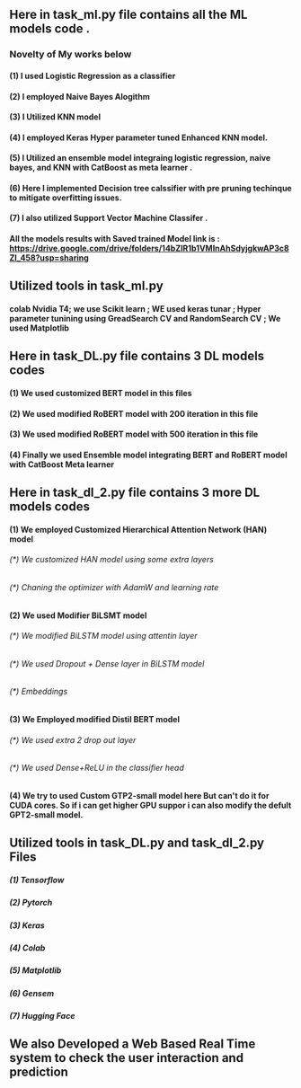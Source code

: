 
## Here in task_ml.py file contains all the ML models code .
### Novelty of My works below
#### (1) I used Logistic Regression as  a classifier
#### (2) I employed Naive Bayes Alogithm
#### (3) I Utilized KNN model
#### (4) I employed Keras Hyper parameter tuned Enhanced KNN model. 
#### (5) I Utilized an ensemble model integraing logistic regression, naive bayes, and KNN with CatBoost as meta learner . 
#### (6) Here  I implemented Decision tree calssifier with pre pruning techinque to mitigate overfitting issues.
#### (7) I also utilized Support Vector Machine Classifer  . 


#### All the models results with Saved trained Model link is : https://drive.google.com/drive/folders/14bZlR1b1VMInAhSdyjgkwAP3c8Zl_458?usp=sharing


## Utilized tools in task_ml.py 
#### colab Nvidia T4;  we use Scikit learn   ; WE used keras tunar ; Hyper parameter tunining using GreadSearch CV and RandomSearch CV ; We used Matplotlib 



## Here in task_DL.py file contains 3 DL models codes 
#### (1) We used customized BERT model in this files 
#### (2) We used modified RoBERT model with 200 iteration  in this file
#### (3) We used modified RoBERT model with 500 iteration in this file 
#### (4) Finally we used Ensemble model integrating BERT and RoBERT model with CatBoost Meta learner


## Here in task_dl_2.py file contains 3 more DL models codes 
#### (1) We employed Customized Hierarchical Attention Network (HAN) model 
###### (*) We customized HAN model using some extra layers
###### (*) Chaning the optimizer with AdamW and learning rate
#### (2) We used Modifier BiLSMT model 
###### (*) We modified BiLSTM model using attentin layer
###### (*) We used Dropout + Dense layer in BiLSTM model
###### (*) Embeddings 
#### (3) We Employed modified Distil BERT model 
###### (*) We used extra 2 drop out layer 
###### (*) We used Dense+ReLU in the classifier head 

#### (4) We try to used Custom GTP2-small model here But can't do it for CUDA cores. So if i can get higher GPU suppor i can also modify the defult GPT2-small model. 


## Utilized tools in task_DL.py and task_dl_2.py Files
##### (1) Tensorflow 
##### (2) Pytorch 
##### (3) Keras 
##### (4) Colab
##### (5) Matplotlib 
##### (6) Gensem 
##### (7) Hugging Face 


## We also Developed a Web Based Real Time system to check the user interaction and prediction 




